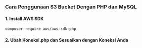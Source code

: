 ### Cara Penggunaan S3 Bucket Dengan PHP dan MySQL

#### 1. Install AWS SDK

```bash
composer require aws/aws-sdk-php
```

#### 2. Ubah Koneksi.php dan Sesuaikan dengan Koneksi Anda
